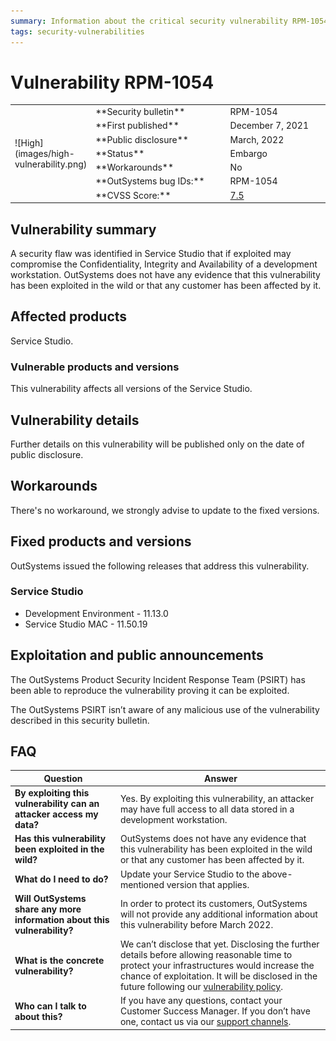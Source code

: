 ```yaml
---
summary: Information about the critical security vulnerability RPM-1054
tags: security-vulnerabilities
---
```


# Vulnerability RPM-1054

<table markdown="1">
<tr>
    <td style="width: 20%; vertical-align: middle" rowspan="7">![High](images/high-vulnerability.png)</td>
    <td>**Security bulletin**</td>
    <td>RPM-1054</td>
</tr>
<tr>
    <td>**First published**</td>
    <td>December 7, 2021</td>
</tr>
<tr>
    <td>**Public disclosure**</td>
    <td>March, 2022</td>
</tr>
<tr>
    <td>**Status**</td>
    <td>Embargo</td>
</tr>
<tr>
    <td>**Workarounds**</td>
    <td>No</td>
</tr>
<tr>
    <td>**OutSystems bug IDs:**</td>
    <td>RPM-1054</td>
</tr>
<tr>
    <td>**CVSS Score:**</td>
    <td><a href="https://www.first.org/cvss/calculator/3.1#CVSS:3.1/AV:N/AC:H/PR:N/UI:R/S:U/C:H/I:H/A:H">7.5</a></td>
</tr>
</table>

## Vulnerability summary

A security flaw was identified in Service Studio that if exploited may compromise the Confidentiality, Integrity and Availability of a development workstation.
OutSystems does not have any evidence that this vulnerability has been exploited in the wild or that any customer has been affected by it.

## Affected products

Service Studio.

### Vulnerable products and versions

This vulnerability affects all versions of the Service Studio.

## Vulnerability details

Further details on this vulnerability will be published only on the date of public disclosure.

## Workarounds

There's no workaround, we strongly advise to update to the fixed versions.

## Fixed products and versions

OutSystems issued the following releases that address this vulnerability. 

### Service Studio
* Development Environment - 11.13.0
* Service Studio MAC - 11.50.19

## Exploitation and public announcements

The OutSystems Product Security Incident Response Team (PSIRT) has been able to reproduce the vulnerability proving it can be exploited.

The OutSystems PSIRT isn’t aware of any malicious use of the vulnerability described in this security bulletin.

## FAQ

| Question | Answer |
|---|---|
| **By exploiting this vulnerability can an attacker access my data?** | Yes. By exploiting this vulnerability, an attacker may have full access to all data stored in a development workstation. |
| **Has this vulnerability been exploited in the wild?** | OutSystems does not have any evidence that this vulnerability has been exploited in the wild or that any customer has been affected by it. |
| **What do I need to do?** | Update your Service Studio to the above-mentioned version that applies. |
| **Will OutSystems share any more information about this vulnerability?** | In order to protect its customers, OutSystems will not provide any additional information about this vulnerability before March 2022. |
| **What is the concrete vulnerability?** | We can’t disclose that yet. Disclosing the further details before allowing reasonable time to protect your infrastructures would increase the chance of exploitation. It will be disclosed in the future following our [vulnerability policy](intro.md#embargo). |
| **Who can I talk to about this?** | If you have any questions, contact your Customer Success Manager. If you don’t have one, contact us via our [support channels](https://success.outsystems.com/Support/Enterprise_Customers/OutSystems_Support/01_Contact_OutSystems_technical_support#Contact_Channels). |
